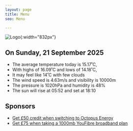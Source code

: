 ```yaml
---
layout: page
title: Menu
seo: Menu

---
```


![Logo](/images/logo.jpg){:width="832px"}

<!-- weather_marker starts -->
## On Sunday, 21 September 2025

- The average temperature today is 15.17˚C,
- With highs of 16.09˚C and lows of 14.18˚C,
- It may feel like 14˚C with few clouds
- The wind speed is 4.63m/s and visibility is 10000m
- The pressure is 1020hPa and humidity is 48%
- The sun will rise at 05:52 and set at 18:10

<!-- weather_marker ends -->

## Sponsors

- [Get £50 credit when switching to Octopus Energy](https://bit.ly/3oD1nnS)
- [Get £75 when taking a 1000mb YouFibre broadband plan](https://aklam.io/91zWhU?)

